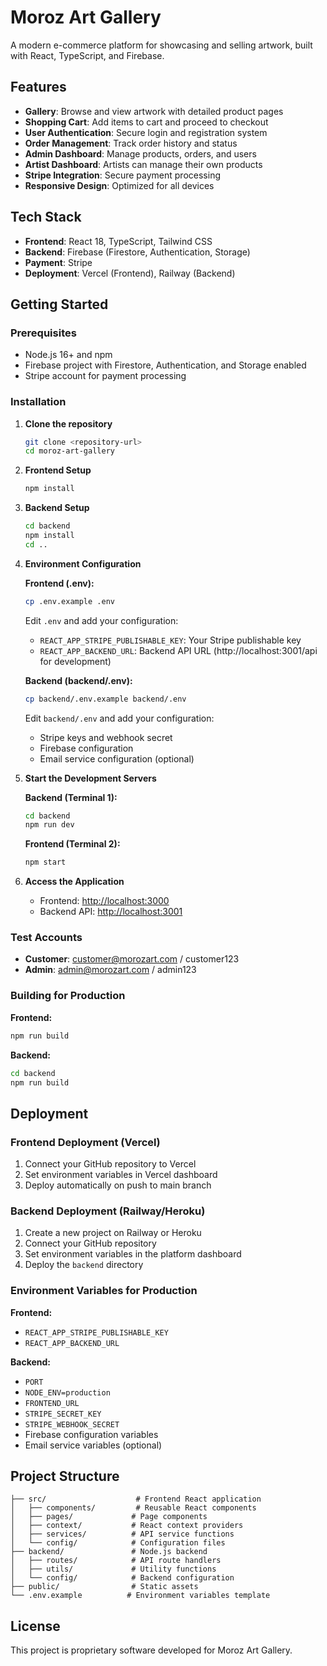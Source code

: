 # Moroz Art Gallery

A modern e-commerce platform for showcasing and selling artwork, built with React, TypeScript, and Firebase.

## Features

- **Gallery**: Browse and view artwork with detailed product pages
- **Shopping Cart**: Add items to cart and proceed to checkout
- **User Authentication**: Secure login and registration system
- **Order Management**: Track order history and status
- **Admin Dashboard**: Manage products, orders, and users
- **Artist Dashboard**: Artists can manage their own products
- **Stripe Integration**: Secure payment processing
- **Responsive Design**: Optimized for all devices

## Tech Stack

- **Frontend**: React 18, TypeScript, Tailwind CSS
- **Backend**: Firebase (Firestore, Authentication, Storage)
- **Payment**: Stripe
- **Deployment**: Vercel (Frontend), Railway (Backend)

## Getting Started

### Prerequisites

- Node.js 16+ and npm
- Firebase project with Firestore, Authentication, and Storage enabled
- Stripe account for payment processing

### Installation

1. **Clone the repository**
   ```bash
   git clone <repository-url>
   cd moroz-art-gallery
   ```

2. **Frontend Setup**
   ```bash
   npm install
   ```

3. **Backend Setup**
   ```bash
   cd backend
   npm install
   cd ..
   ```

4. **Environment Configuration**
   
   **Frontend (.env):**
   ```bash
   cp .env.example .env
   ```
   Edit `.env` and add your configuration:
   - `REACT_APP_STRIPE_PUBLISHABLE_KEY`: Your Stripe publishable key
   - `REACT_APP_BACKEND_URL`: Backend API URL (http://localhost:3001/api for development)
   
   **Backend (backend/.env):**
   ```bash
   cp backend/.env.example backend/.env
   ```
   Edit `backend/.env` and add your configuration:
   - Stripe keys and webhook secret
   - Firebase configuration
   - Email service configuration (optional)

5. **Start the Development Servers**
   
   **Backend (Terminal 1):**
   ```bash
   cd backend
   npm run dev
   ```
   
   **Frontend (Terminal 2):**
   ```bash
   npm start
   ```

6. **Access the Application**
   - Frontend: [http://localhost:3000](http://localhost:3000)
   - Backend API: [http://localhost:3001](http://localhost:3001)

### Test Accounts

- **Customer**: customer@morozart.com / customer123
- **Admin**: admin@morozart.com / admin123

### Building for Production

**Frontend:**
```bash
npm run build
```

**Backend:**
```bash
cd backend
npm run build
```

## Deployment

### Frontend Deployment (Vercel)

1. Connect your GitHub repository to Vercel
2. Set environment variables in Vercel dashboard
3. Deploy automatically on push to main branch

### Backend Deployment (Railway/Heroku)

1. Create a new project on Railway or Heroku
2. Connect your GitHub repository
3. Set environment variables in the platform dashboard
4. Deploy the `backend` directory

### Environment Variables for Production

**Frontend:**
- `REACT_APP_STRIPE_PUBLISHABLE_KEY`
- `REACT_APP_BACKEND_URL`

**Backend:**
- `PORT`
- `NODE_ENV=production`
- `FRONTEND_URL`
- `STRIPE_SECRET_KEY`
- `STRIPE_WEBHOOK_SECRET`
- Firebase configuration variables
- Email service variables (optional)

## Project Structure

```
├── src/                    # Frontend React application
│   ├── components/         # Reusable React components
│   ├── pages/             # Page components
│   ├── context/           # React context providers
│   ├── services/          # API service functions
│   └── config/            # Configuration files
├── backend/               # Node.js backend
│   ├── routes/            # API route handlers
│   ├── utils/             # Utility functions
│   └── config/            # Backend configuration
├── public/                # Static assets
└── .env.example          # Environment variables template
```

## License

This project is proprietary software developed for Moroz Art Gallery.
